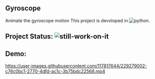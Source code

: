 ## Gyroscope
Animate the gyroscope motion
This project is devoloped in ![python](https://img.shields.io/badge/python-3.x-green).

## Project Status: ![still-work-on-it](https://img.shields.io/badge/Still--Work-On%20It-orange)

## Demo:
https://user-images.githubusercontent.com/117817644/229279002-c76c0bc1-2770-4dfd-ac1c-3b75bdc22568.mp4

